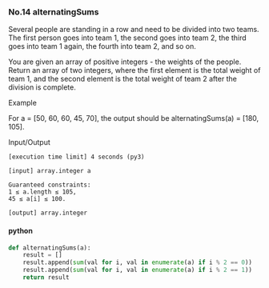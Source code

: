 ### No.14 alternatingSums
Several people are standing in a row and need to be divided into two teams. The first person goes into team 1, the second goes into team 2, the third goes into team 1 again, the fourth into team 2, and so on.

You are given an array of positive integers - the weights of the people. Return an array of two integers, where the first element is the total weight of team 1, and the second element is the total weight of team 2 after the division is complete.

Example

For a = [50, 60, 60, 45, 70], the output should be
alternatingSums(a) = [180, 105].

Input/Output

    [execution time limit] 4 seconds (py3)

    [input] array.integer a

    Guaranteed constraints:
    1 ≤ a.length ≤ 105,
    45 ≤ a[i] ≤ 100.

    [output] array.integer
#### python
```python
def alternatingSums(a):
    result = []
    result.append(sum(val for i, val in enumerate(a) if i % 2 == 0))
    result.append(sum(val for i, val in enumerate(a) if i % 2 == 1))
    return result
```
